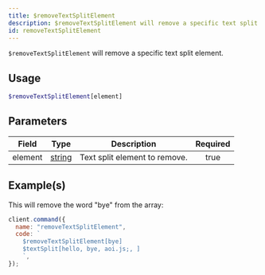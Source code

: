 ```yaml
---
title: $removeTextSplitElement
description: $removeTextSplitElement will remove a specific text split element.
id: removeTextSplitElement
---
```


`$removeTextSplitElement` will remove a specific text split element.

## Usage

```php
$removeTextSplitElement[element]
```

## Parameters

| Field   | Type                                                                                              | Description                   | Required |
| ------- | ------------------------------------------------------------------------------------------------- | ----------------------------- | :------: |
| element | [string](https://developer.mozilla.org/en-US/docs/Web/JavaScript/Reference/Global_Objects/String) | Text split element to remove. |   true   |

## Example(s)

This will remove the word "bye" from the array:

```javascript
client.command({
  name: "removeTextSplitElement",
  code: `
    $removeTextSplitElement[bye]
    $textSplit[hello, bye, aoi.js;, ]
    `,
});
```
